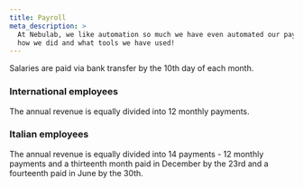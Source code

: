 ```yaml
---
title: Payroll
meta_description: >
  At Nebulab, we like automation so much we have even automated our payroll process. Read on to find
  how we did and what tools we have used!
---
```


Salaries are paid via bank transfer by the 10th day of each month.

### International employees

The annual revenue is equally divided into 12 monthly payments.

### Italian employees

The annual revenue is equally divided into 14 payments - 12 monthly payments and a thirteenth month
paid in December by the 23rd and a fourteenth paid in June by the 30th.
